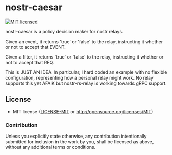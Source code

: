 # nostr-caesar

[![MIT licensed][mit-badge]][mit-url]

[mit-badge]: https://img.shields.io/badge/license-MIT-blue.svg
[mit-url]: https://github.com/mikedilger/nostr-types/blob/master/LICENSE-MIT

nostr-caesar is a policy decision maker for nostr relays.

Given an event, it returns 'true' or 'false' to the relay, instructing it whether or not
to accept that EVENT.

Given a filter, it returns 'true' or 'false' to the relay, instructing it whether or not
to accept that REQ.

This is JUST AN IDEA. In particular, I hard coded an example with no flexible configuration, representing how a personal relay might work. No relay supports this yet AFAIK but nostr-rs-relay is working towards gRPC support.

## License

 * MIT license ([LICENSE-MIT](LICENSE-MIT) or http://opensource.org/licenses/MIT)

### Contribution

Unless you explicitly state otherwise, any contribution intentionally submitted
for inclusion in the work by you, shall be licensed as above, without any additional
terms or conditions.
